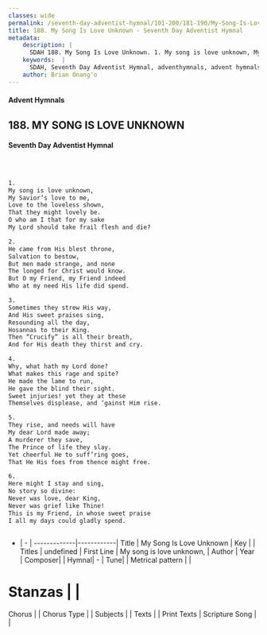 ```yaml
---
classes: wide
permalink: /seventh-day-adventist-hymnal/101-200/181-190/My-Song-Is-Love-Unknown/
title: 188. My Song Is Love Unknown - Seventh Day Adventist Hymnal
metadata:
    description: |
      SDAH 188. My Song Is Love Unknown. 1. My song is love unknown, My Savior’s love to me, Love to the loveless shown, That they might lovely be. O who am I that for my sake My Lord should take frail flesh and die?
    keywords:  |
      SDAH, Seventh Day Adventist Hymnal, adventhymnals, advent hymnals, My Song Is Love Unknown, My song is love unknown, 
    author: Brian Onang'o
---
```


#### Advent Hymnals
## 188. MY SONG IS LOVE UNKNOWN
#### Seventh Day Adventist Hymnal

```txt



1.
My song is love unknown,
My Savior’s love to me,
Love to the loveless shown,
That they might lovely be.
O who am I that for my sake
My Lord should take frail flesh and die?

2.
He came from His blest throne,
Salvation to bestow,
But men made strange, and none
The longed for Christ would know.
But O my Friend, my Friend indeed
Who at my need His life did spend.

3.
Sometimes they strew His way,
And His sweet praises sing,
Resounding all the day,
Hosannas to their King.
Then “Crucify” is all their breath,
And for His death they thirst and cry.

4.
Why, what hath my Lord done?
What makes this rage and spite?
He made the lame to run,
He gave the blind their sight.
Sweet injuries! yet they at these
Themselves displease, and ‘gainst Him rise.

5.
They rise, and needs will have
My dear Lord made away;
A murderer they save,
The Prince of life they slay.
Yet cheerful He to suff’ring goes,
That He His foes from thence might free.

6.
Here might I stay and sing,
No story so divine:
Never was love, dear King,
Never was grief like Thine!
This is my Friend, in whose sweet praise
I all my days could gladly spend.



```

- |   -  |
-------------|------------|
Title | My Song Is Love Unknown |
Key |  |
Titles | undefined |
First Line | My song is love unknown, |
Author | 
Year | 
Composer|  |
Hymnal|  - |
Tune|  |
Metrical pattern | |
# Stanzas |  |
Chorus |  |
Chorus Type |  |
Subjects |  |
Texts |  |
Print Texts | 
Scripture Song |  |
  
